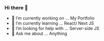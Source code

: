 ### Hi there 👋

- 🔭 I’m currently working on ... My Portfolio
- 🌱 I’m currently learning ... React/ Next JS
- 🤔 I’m looking for help with ... Server-side JS
- 💬 Ask me about ... Anything


<!--
**LuCAN7/LuCAN7** is a ✨ _special_ ✨ repository because its `README.md` (this file) appears on your GitHub profile.

Here are some ideas to get you started:

- 🔭 I’m currently working on ...My Portfolio
- 🌱 I’m currently learning ... Server side JS
- 👯 I’m looking to collaborate on ... 
- 🤔 I’m looking for help with ... React JS
- 💬 Ask me about ... Anything
- 📫 How to reach me: ... lucanf@gmail.com
- 😄 Pronouns: ...
- ⚡ Fun fact: ... 
-->

